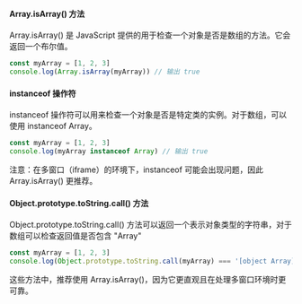 #### Array.isArray() 方法

Array.isArray() 是 JavaScript 提供的用于检查一个对象是否是数组的方法。它会返回一个布尔值。

```javascript
const myArray = [1, 2, 3]
console.log(Array.isArray(myArray)) // 输出 true
```

#### instanceof 操作符

instanceof 操作符可以用来检查一个对象是否是特定类的实例。对于数组，可以使用 instanceof Array。

```javascript
const myArray = [1, 2, 3]
console.log(myArray instanceof Array) // 输出 true
```

注意：在多窗口（iframe）的环境下，instanceof 可能会出现问题，因此 Array.isArray() 更推荐。

#### Object.prototype.toString.call() 方法

Object.prototype.toString.call() 方法可以返回一个表示对象类型的字符串，对于数组可以检查返回值是否包含 "Array"

```javascript
const myArray = [1, 2, 3]
console.log(Object.prototype.toString.call(myArray) === '[object Array]') // 输出 true
```

这些方法中，推荐使用 Array.isArray()，因为它更直观且在处理多窗口环境时更可靠。
